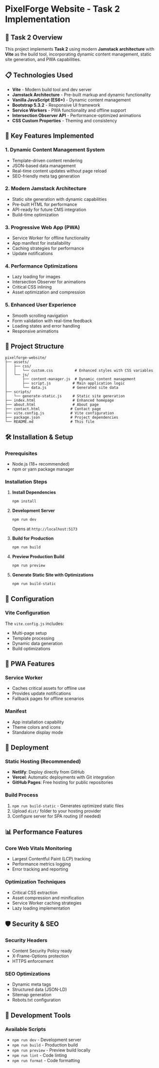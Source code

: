 # PixelForge Website - Task 2 Implementation

## 🚀 Task 2 Overview

This project implements **Task 2** using modern **Jamstack architecture** with **Vite** as the build tool, incorporating dynamic content management, static site generation, and PWA capabilities.

## 📋 Technologies Used

- **Vite** - Modern build tool and dev server
- **Jamstack Architecture** - Pre-built markup and dynamic functionality
- **Vanilla JavaScript (ES6+)** - Dynamic content management
- **Bootstrap 5.3.2** - Responsive UI framework
- **Service Workers** - PWA functionality and offline support
- **Intersection Observer API** - Performance-optimized animations
- **CSS Custom Properties** - Theming and consistency

## 🎯 Key Features Implemented

### 1. **Dynamic Content Management System**
- Template-driven content rendering
- JSON-based data management
- Real-time content updates without page reload
- SEO-friendly meta tag generation

### 2. **Modern Jamstack Architecture**
- Static site generation with dynamic capabilities
- Pre-built HTML for performance
- API-ready for future CMS integration
- Build-time optimization

### 3. **Progressive Web App (PWA)**
- Service Worker for offline functionality
- App manifest for installability
- Caching strategies for performance
- Update notifications

### 4. **Performance Optimizations**
- Lazy loading for images
- Intersection Observer for animations
- Critical CSS inlining
- Asset optimization and compression

### 5. **Enhanced User Experience**
- Smooth scrolling navigation
- Form validation with real-time feedback
- Loading states and error handling
- Responsive animations

## 📁 Project Structure

```
pixelforge-website/
├── assets/
│   ├── css/
│   │   └── custom.css          # Enhanced styles with CSS variables
│   └── js/
│       ├── content-manager.js  # Dynamic content management
│       ├── script.js          # Main application logic
│       └── data.js            # Generated site data
├── scripts/
│   └── generate-static.js     # Static site generation
├── index.html                 # Enhanced homepage
├── about.html                 # About page
├── contact.html              # Contact page
├── vite.config.js            # Vite configuration
├── package.json              # Project dependencies
└── README.md                 # This file
```

## 🛠️ Installation & Setup

### Prerequisites
- Node.js (18+ recommended)
- npm or yarn package manager

### Installation Steps

1. **Install Dependencies**
   ```bash
   npm install
   ```

2. **Development Server**
   ```bash
   npm run dev
   ```
   Opens at `http://localhost:5173`

3. **Build for Production**
   ```bash
   npm run build
   ```

4. **Preview Production Build**
   ```bash
   npm run preview
   ```

5. **Generate Static Site with Optimizations**
   ```bash
   npm run build-static
   ```

## 🔧 Configuration

### Vite Configuration
The `vite.config.js` includes:
- Multi-page setup
- Template processing
- Dynamic data generation
- Build optimizations


## 📱 PWA Features

### Service Worker
- Caches critical assets for offline use
- Provides update notifications
- Fallback pages for offline scenarios

### Manifest
- App installation capability
- Theme colors and icons
- Standalone display mode


## 🚀 Deployment

### Static Hosting (Recommended)
- **Netlify**: Deploy directly from GitHub
- **Vercel**: Automatic deployments with Git integration
- **GitHub Pages**: Free hosting for public repositories

### Build Process
1. `npm run build-static` - Generates optimized static files
2. Upload `dist/` folder to your hosting provider
3. Configure server for SPA routing (if needed)

## 📊 Performance Features

### Core Web Vitals Monitoring
- Largest Contentful Paint (LCP) tracking
- Performance metrics logging
- Error tracking and reporting

### Optimization Techniques
- Critical CSS extraction
- Asset compression and minification
- Service Worker caching strategies
- Lazy loading implementation

## 🛡️ Security & SEO

### Security Headers
- Content Security Policy ready
- X-Frame-Options protection
- HTTPS enforcement

### SEO Optimizations
- Dynamic meta tags
- Structured data (JSON-LD)
- Sitemap generation
- Robots.txt configuration

## 🧪 Development Tools

### Available Scripts
- `npm run dev` - Development server
- `npm run build` - Production build
- `npm run preview` - Preview build locally
- `npm run lint` - Code linting
- `npm run format` - Code formatting
